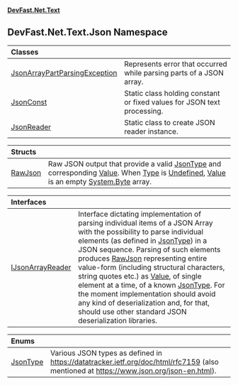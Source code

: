 #### [DevFast.Net.Text](index.md 'index')

## DevFast.Net.Text.Json Namespace

| Classes | |
| :--- | :--- |
| [JsonArrayPartParsingException](DevFast.Net.Text.Json.JsonArrayPartParsingException.md 'DevFast.Net.Text.Json.JsonArrayPartParsingException') | Represents error that occurred while parsing parts of a JSON array. |
| [JsonConst](DevFast.Net.Text.Json.JsonConst.md 'DevFast.Net.Text.Json.JsonConst') | Static class holding constant or fixed values for JSON text processing. |
| [JsonReader](DevFast.Net.Text.Json.JsonReader.md 'DevFast.Net.Text.Json.JsonReader') | Static class to create JSON reader instance. |

| Structs | |
| :--- | :--- |
| [RawJson](DevFast.Net.Text.Json.RawJson.md 'DevFast.Net.Text.Json.RawJson') | Raw JSON output that provide a valid [JsonType](DevFast.Net.Text.Json.JsonType.md 'DevFast.Net.Text.Json.JsonType') and corresponding [Value](DevFast.Net.Text.Json.RawJson.md#DevFast.Net.Text.Json.RawJson.Value 'DevFast.Net.Text.Json.RawJson.Value').   When [Type](DevFast.Net.Text.Json.RawJson.md#DevFast.Net.Text.Json.RawJson.Type 'DevFast.Net.Text.Json.RawJson.Type') is [Undefined](DevFast.Net.Text.Json.JsonType.md#DevFast.Net.Text.Json.JsonType.Undefined 'DevFast.Net.Text.Json.JsonType.Undefined'), [Value](DevFast.Net.Text.Json.RawJson.md#DevFast.Net.Text.Json.RawJson.Value 'DevFast.Net.Text.Json.RawJson.Value') is an empty [System.Byte](https://docs.microsoft.com/en-us/dotnet/api/System.Byte 'System.Byte') array. |

| Interfaces | |
| :--- | :--- |
| [IJsonArrayReader](DevFast.Net.Text.Json.IJsonArrayReader.md 'DevFast.Net.Text.Json.IJsonArrayReader') | Interface dictating implementation of parsing individual items of a JSON Array  with the possibility to parse individual elements (as defined in [JsonType](DevFast.Net.Text.Json.JsonType.md 'DevFast.Net.Text.Json.JsonType')) in a JSON sequence. Parsing of such elements produces [RawJson](DevFast.Net.Text.Json.RawJson.md 'DevFast.Net.Text.Json.RawJson') representing entire value-form  (including structural characters, string quotes etc.) as [Value](DevFast.Net.Text.Json.RawJson.md#DevFast.Net.Text.Json.RawJson.Value 'DevFast.Net.Text.Json.RawJson.Value'), of single element at a time,  of a known [JsonType](DevFast.Net.Text.Json.JsonType.md 'DevFast.Net.Text.Json.JsonType'). For the moment implementation should avoid any kind of deserialization and, for that, should use other standard JSON deserialization libraries. |

| Enums | |
| :--- | :--- |
| [JsonType](DevFast.Net.Text.Json.JsonType.md 'DevFast.Net.Text.Json.JsonType') | Various JSON types as defined in https://datatracker.ietf.org/doc/html/rfc7159 (also mentioned at https://www.json.org/json-en.html). |
